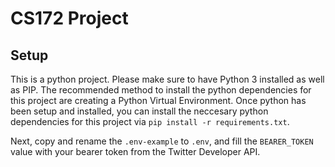 # CS172 Project 


## Setup
This is a python project. Please make sure to have Python 3 installed as well as PIP. The recommended method to install the python dependencies for this project are creating a Python Virtual Environment. Once python has been setup and installed, you can install the neccesary python dependencies for this project via `pip install -r requirements.txt`.

Next, copy and rename the `.env-example` to `.env`, and fill the `BEARER_TOKEN` value with your bearer token from the Twitter Developer API.